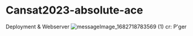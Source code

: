 # Cansat2023-absolute-ace
Deployment &amp; Webserver
![messageImage_1682718783569 (1)](https://github.com/fifaak/Cansat2023-absolute-ace/assets/63219566/5974adba-ff4a-40b4-afd1-5f3d461864cd)
cr: P'ger
